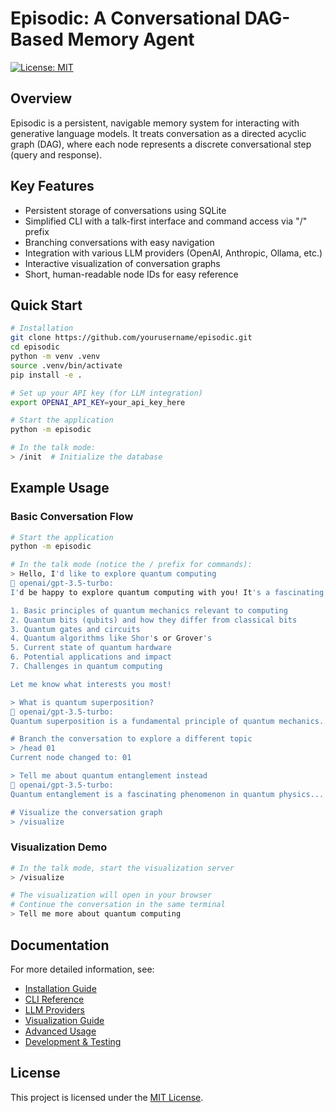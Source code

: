 # Episodic: A Conversational DAG-Based Memory Agent

[![License: MIT](https://img.shields.io/badge/License-MIT-blue.svg)](LICENSE)

## Overview

Episodic is a persistent, navigable memory system for interacting with generative language models. It treats conversation as a directed acyclic graph (DAG), where each node represents a discrete conversational step (query and response).

## Key Features

- Persistent storage of conversations using SQLite
- Simplified CLI with a talk-first interface and command access via "/" prefix
- Branching conversations with easy navigation
- Integration with various LLM providers (OpenAI, Anthropic, Ollama, etc.)
- Interactive visualization of conversation graphs
- Short, human-readable node IDs for easy reference

## Quick Start

```bash
# Installation
git clone https://github.com/yourusername/episodic.git
cd episodic
python -m venv .venv
source .venv/bin/activate
pip install -e .

# Set up your API key (for LLM integration)
export OPENAI_API_KEY=your_api_key_here

# Start the application
python -m episodic

# In the talk mode:
> /init  # Initialize the database
```

## Example Usage

### Basic Conversation Flow

```bash
# Start the application
python -m episodic

# In the talk mode (notice the / prefix for commands):
> Hello, I'd like to explore quantum computing
🤖 openai/gpt-3.5-turbo:
I'd be happy to explore quantum computing with you! It's a fascinating field that combines physics, computer science, and mathematics. What specific aspects of quantum computing would you like to learn about? For example, we could discuss:

1. Basic principles of quantum mechanics relevant to computing
2. Quantum bits (qubits) and how they differ from classical bits
3. Quantum gates and circuits
4. Quantum algorithms like Shor's or Grover's
5. Current state of quantum hardware
6. Potential applications and impact
7. Challenges in quantum computing

Let me know what interests you most!

> What is quantum superposition?
🤖 openai/gpt-3.5-turbo:
Quantum superposition is a fundamental principle of quantum mechanics...

# Branch the conversation to explore a different topic
> /head 01
Current node changed to: 01

> Tell me about quantum entanglement instead
🤖 openai/gpt-3.5-turbo:
Quantum entanglement is a fascinating phenomenon in quantum physics...

# Visualize the conversation graph
> /visualize
```

### Visualization Demo

```bash
# In the talk mode, start the visualization server
> /visualize

# The visualization will open in your browser
# Continue the conversation in the same terminal
> Tell me more about quantum computing
```

## Documentation

For more detailed information, see:

- [Installation Guide](docs/Installation.md)
- [CLI Reference](docs/CLIReference.md)
- [LLM Providers](docs/LLMProviders.md)
- [Visualization Guide](docs/Visualization.md)
- [Advanced Usage](docs/AdvancedUsage.md)
- [Development & Testing](docs/Development.md)

## License

This project is licensed under the [MIT License](LICENSE).
